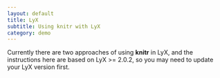 ```yaml
---
layout: default
title: LyX
subtitle: Using knitr with LyX
category: demo
---
```


Currently there are two approaches of using **knitr** in LyX, and the instructions here are based on LyX >= 2.0.2, so you may need to update your LyX version first.
